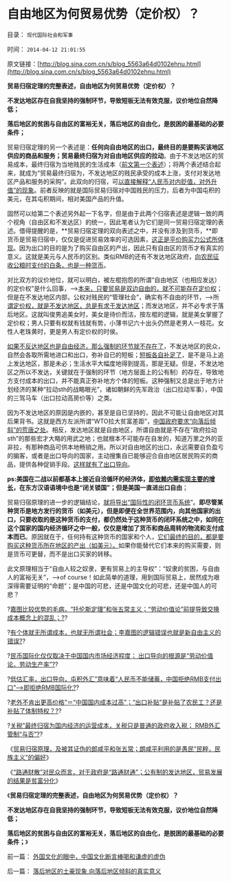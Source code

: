 # 自由地区为何贸易优势（定价权）？

目录： `现代国际社会和军事` 

时间： `2014-04-12 21:01:55` 

原文链接：[http://blog.sina.com.cn/s/blog_5563a64d0102ehnu.html](http://blog.sina.com.cn/s/blog_5563a64d0102ehnu.html)

**贸易归宿定理的完整表述，自由地区为何贸易优势（定价权）？**

**不发达地区存在自我坚持的强制环节，导致短板无法有效克服，议价地位自然降低；**

**落后地区的贫困与自由区的富裕无关，落后地区的自由化，是脱困的最基础的必要条件；**



贸易归宿定理的另一个表述是：**任何向自由地区的出口，最终目的是要购买该地区供应的商品和服务；贸易最终归宿为对自由地区供应的拉动**。由于不发达地区的贸易成本，最终归宿为当地贱民的生活成本（[前文第一个表述](../../../2014/4/6/贸易归宿原理，被其证伪的郎咸平和张五常.md)）；将两个表述结合起来，就成为“贸易最终归宿为，不发达地区的贱民承受的成本上涨，支付对发达地区产品和服务的采购”。此双向的归宿，可[以直接解释“人民币对内贬值，对外升值”的现象](../../../2008/7/24/通胀不能抵销人民币汇率升值压力.md)。前者反映的就是国际贸易归宿对中国贱民的压力，后者为中国屯积的美元，在其屯积期间，相对美国产品的升值。

固然可以给第二个表述另外起一下名字，但是由于此两个归宿表述是逻辑一致的两个视角（自由区和不发达区）的统一，因此笔者认为它们是同一贸易归宿定理的表述。借得提醒的是，**贸易归宿定理的双向表述之中，并没有涉及到货币，**即货币是贸易归宿中，仅仅是促进贸易效率的可选因素，[这正是平价购买力公式所体现](../../../2014/2/23/金本位之奥地利学派和熊彼特都是白痴，其他连白痴都不是！.md)。因为出口的目的是为了购买自由区的产出，因此只有自由区的货币才有真实的意义。这就是美元与人民币的区别。类似RMB的还有不发达地区政府，[向农民征收公粮时支付的白条，也是一种货币](../../../2012/11/1/纸黄金，纸石油，纸something都是（庞氏金字塔or约翰.劳）的骗局；.md)。

对比双方的议价地位，就可以明白，被左棍抱怨的所谓“自由地区（也相应发达）的定价权”是什么回事，——>[本来，只要贸易是双边自由的，就不可能存在定价权](../../../2012/5/24/人权有议价权，国际无定价权.md)；但是在不发达地区内部，公权对贱民的“管理社会”，确实有不自由的环节，——>所[谓定价权，就是不发达地区，总是有求于发达地区](../../../2009/7/3/为什么中国永远得不到定价权；为什么中国人没有公德心.md)；而发达地区，并不必专求于落后地区。这就叫俊男追美女时，美女是待价而沽，按左棍的逻辑，就是美女掌握了定价权；男人只要有权就有钱就有势，小薄书记六十出头仍然是老男人一枝花。女性人老珠黄时，更是男人有定价权的时侯。

[如果不反达地区也是自由经济，那么强制的环节就不存在了](../../../2010/1/24/人权完整性对国家利益的价值.md)，不发达地区的民众，自然会各取所需地进口和出口，弥补自已的短板；[短板各自补足了](../../../2009/12/24/短板决定实力，要素替代的战斗力.md)，是不是马上追上发达地区，那是未必；生活水平大幅度地得到提高，那是无疑。但是，不发达地区之所以不发达，关键就在于强制的环节（地方层面上的公有制）的存在，导致地方支付成本的出口，并不能真正弥补地方个体的短板。这种强制又总是出于地方计划经济的某种“拉动sth的战略眼光”，诸如朝鲜的先军政治（出口拉动军事），中国的三驾马车（出口拉动高房价等）之类。

因为不发达地区的原因是内嵌的，甚至是自已坚持的，因此不可能让自由地区对其后果背书。这就是西方左派所谓“WTO拉大贫富差距”，[中国政府要求“向落后倾斜”的荒唐之处](../../../2014/4/7/落后地区的土豪现象,向落后地区倾斜的真实意义.md)。相反，发达地区就是自由地区，所谓自由就是不存在“政府拉动sth”的那些宏才大略的用武之地；也就根本不可能存在自发的，知道万里之外的亚非拉，有那种商品可供本地畅销之用。所以对自由地区的出口，永远需要自负盈亏的掮客，或者是出口导向的国家，主动搜集自已能够迎合自由地区居民购买的商品，提供各种促销手段。[这样就有了出口导向](../../../2014/3/29/“人民币国际化”是爱国主义的大忽悠.md)。

**ps:美国在二战以前都基本上接近自洽循环的经济体，[即依赖内需实现主要的增长](../../../2011/9/20/美国中产者内需的市场，占全世界绝大部分.md)，在东方汉语语境中也是“闭关锁国”；但是美国一直进出口自由**；

贸易归宿原理的进一步的逻辑结论，[就将导出“国际性的闭环货币系统](../../../2013/4/22/太平洋涨潮，会影响太湖的水位吗？货币的闭环经济系统.md)”。**即尽管某种货币是地方发行的货币（如美元），但是即便在全世界范围内，向其他国家的出口，只要收取的是这种货币的支付，都仍然处于这种货币的闭环系统之中，如同在这个国家的国内经济循环之中一般，仅仅是增加了货币和商品周转的物流和支付成本而已**。原因就在于，任何持有这种货币的国家和个人，[它们最终的目的，都是要购买这种货币所在地区的产出（如美元）。](../../../2014/2/20/美元的闭环的经济圈，美元商业信用的生命周期.md)如果你能替代它们本来的购买需要，则是货币可更替，而不是出口买家的转移。

此文原理相当于“自由人较之奴隶，更有贸易上的主导权”：“奴隶的贫困，与自由人的富裕无关”，——>of
course！如此简单的道理，用到国际贸易上，居然成为艰深得需要证明的“命题”；是中国的可悲，还是中国文化的可悲，还是中国人的可悲？

?[嘉图比较优势的毛病，“托伦斯定理”和张五常主义；“劳动价值论”前提导致交换成本概念上的混乱；?](../../../2014/3/15/李嘉图比较优势的毛病，“托伦斯定理”和张五常主义.md)?

?[有个体就无所谓成本，也就无所谓社会；李嘉图的逻辑错误也就是新自由主义的错误?](../../../2014/3/16/广东人商业古谚中的“托伦斯定理”，成本的逻辑基础.md)?

?[民币国际化仅仅取决于中国国内市场经济程度；
出口导向的根源是“劳动价值论，劳动生产率”?](../../../2014/3/23/人民币国际化仅仅取决于中国国内市场经济程度.md)?

?[低估汇率，出口导向，屯积外汇”意味着“人民币不能储蓄，中国拒绝RMB支付出口”——>即拒绝RMB国际化?](../../../2014/3/29/“人民币国际化”是爱国主义的大忽悠.md)?

?[老外不肯出更高价格”＝“中国国内成本过高”；“出口补贴”是补贴了农民工？还是补贴了体制特权？?](../../../2014/3/30/自暴自弃的“出口导向”,补贴了农民工？还是补贴了体制特权？.md)?

?[关税”最终归宿为国内经济的运营成本，关税只是普通的政府收入税；
RMB外汇管制“与否”?](../../../2014/4/5/进出口不是特殊的行业，不允许挟持国民经济.md)?

《[贸易归宿原理，及被其证伪的郎咸平和张五常；朗咸平利用的是愚民“民粹，民族主义”的偏好](../../../2014/4/6/贸易归宿原理，被其证伪的郎咸平和张五常.md)》

《[“路通财散”对民众而言，对于政府是“路通财通”；公有制的发达地区，贸易发展的结果是贫富分化](../../../2014/4/7/落后地区的土豪现象,向落后地区倾斜的真实意义.md)》

《**贸易归宿定理的完整表述，自由地区为何贸易优势（定价权）？**

**不发达地区存在自我坚持的强制环节，导致短板无法有效克服，议价地位自然降低；**

**落后地区的贫困与自由区的富裕无关，落后地区的自由化，是脱困的最基础的必要条件；**》

前一篇： [外国文化的眼中，中国文化断言棒喝和谦虚的虚伪](../../../2014/4/20/外国文化的眼中，中国文化断言棒喝和谦虚的虚伪.md)

后一篇： [落后地区的土豪现象,向落后地区倾斜的真实意义](../../../2014/4/7/落后地区的土豪现象,向落后地区倾斜的真实意义.md)

